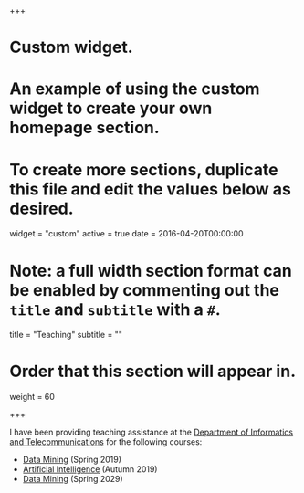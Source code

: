 +++
# Custom widget.
# An example of using the custom widget to create your own homepage section.
# To create more sections, duplicate this file and edit the values below as desired.
widget = "custom"
active = true
date = 2016-04-20T00:00:00

# Note: a full width section format can be enabled by commenting out the `title` and `subtitle` with a `#`.
title = "Teaching"
subtitle = ""

# Order that this section will appear in.
weight = 60

+++

<!-- This is an example of using the *custom* widget to create your own homepage section.

I am a teaching instructor for the following courses at University X:

- CS101: An intro to computer science
 -->
 I have been providing teaching assistance at the [Department of Informatics and Telecommunications](http://www.di.uoa.gr/eng) for the following courses:


 - [Data Mining](https://www.di.uoa.gr/en/studies/undergraduate/292) (Spring 2019)
 - [Artificial Intelligence](http://cgi.di.uoa.gr/~ys02/) (Autumn 2019)
 - [Data Mining](https://www.di.uoa.gr/en/studies/undergraduate/292) (Spring 2029)

